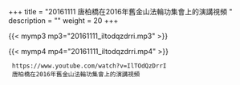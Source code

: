 +++
title = "20161111  唐柏橋在2016年舊金山法輪功集會上的演講視頻 "
description = ""
weight = 20
+++

{{< mymp3 mp3="20161111_iltodqzdrri.mp3" >}}

{{< mymp4 mp4="20161111_iltodqzdrri.mp4" >}}

     https://www.youtube.com/watch?v=IlTOdQzDrrI 
     唐柏橋在2016年舊金山法輪功集會上的演講視頻 
     
